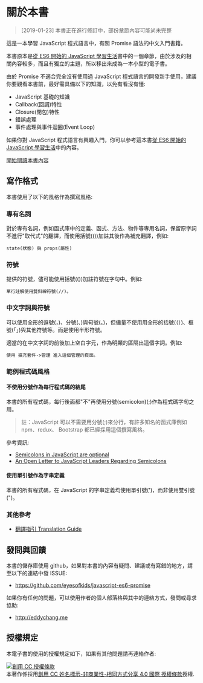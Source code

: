 # 關於本書

> [2019-01-23] 本書正在進行修訂中，部份章節內容可能尚未完整

這是一本學習 JavaScript 程式語言中，有關 Promise 語法的中文入門書籍。

本書原本是[從 ES6 開始的 JavaScript 學習生活](https://legacy.gitbook.com/book/eyesofkids/javascript-start-from-es6/details)書中的一個章節，由於涉及的相關內容較多，而且有獨立的主題，所以移出來成為一本小型的電子書。

由於 Promise 不適合完全沒有使用過 JavaScript 程式語言的開發新手使用，建議你要觀看本書前，最好需具備以下的知識，以免有看沒有懂:

- JavaScript 基礎的知識
- Callback(回調)特性
- Closure(閉包)特性
- 錯誤處理
- 事件處理與事件迴圈(Event Loop)

如果你對 JavaScript 程式語言有興趣入門，你可以參考這本書[從 ES6 開始的 JavaScript 學習生活](https://legacy.gitbook.com/book/eyesofkids/javascript-start-from-es6/details)中的內容。

[開始閱讀本書內容](docs/contents/ch1_intro)

## 寫作格式

本書使用了以下的風格作為撰寫風格:

### 專有名詞

對於專有名詞，例如函式庫中的定義、函式、方法、物件等專用名詞，保留原字詞不進行"取代式"的翻譯，而使用括號(())加註其後作為補充翻譯，例如:

```
state(狀態) 與 props(屬性)
```

### 符號

提供的符號，儘可能使用括號(())加註符號在字句中。例如:

```
單行註解使用雙斜線符號(//)。
```

### 中文字詞與符號

可以使用全形的逗號(，)、分號(、)與句號(。)，但儘量不使用用全形的括號(（）)、框號(「」)與其他符號等。而是使用半形符號。

適當的在中文字詞的前後加上空白字元，作為明顯的區隔出這個字詞。例如:

```
使用 擴充套件->管理 進入這個管理的頁面。
```

### 範例程式碼風格

#### 不使用分號作為每行程式碼的結尾

本書的所有程式碼，每行後面都"不"再使用分號(semicolon)(;)作為程式碼字句之用。

> 註：JavaScript 可以不需要用分號(;)來分行，有許多知名的函式庫例如 npm、redux、 Bootstrap 都已經採用這個撰寫風格。

參考資訊:

- [Semicolons in JavaScript are optional](http://mislav.net/2010/05/semicolons/)
- [An Open Letter to JavaScript Leaders Regarding Semicolons](http://blog.izs.me/post/2353458699/an-open-letter-to-javascript-leaders-regarding)

#### 使用單引號作為字串定義

本書的所有程式碼，在 JavaScript 的字串定義均使用單引號(')，而非使用雙引號(")。

### 其他參考

- [翻譯指引 Translation Guide](https://github.com/eyesofkids/javascript-style-guide-translate)

## 發問與回饋

本書的儲存庫使用 github，如果對本書的內容有疑問、建議或有寫錯的地方，請至以下的連結中發 ISSUE:

- https://github.com/eyesofkids/javascript-es6-promise

如果你有任何的問題，可以使用作者的個人部落格與其中的連絡方式，發問或尋求協助:

- http://eddychang.me

## 授權規定

本電子書的使用的授權規定如下，如果有其他問題請再連絡作者:

<a rel="license" href="http://creativecommons.org/licenses/by-nc-sa/4.0/"><img alt="創用 CC 授權條款" style="border-width:0" src="https://i.creativecommons.org/l/by-nc-sa/4.0/88x31.png" /></a><br />本著作係採用<a rel="license" href="http://creativecommons.org/licenses/by-nc-sa/4.0/">創用 CC 姓名標示-非商業性-相同方式分享 4.0 國際 授權條款</a>授權.
